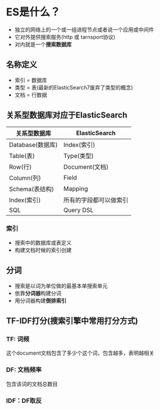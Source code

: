 # ES是什么？

- 独立的网络上的一个或一组进程节点或者说一个应用或中间件
- 它对外提供搜索服务(http 或 tarnsport协议)
- 对内就是一个**搜索数据库**

## 名称定义

- 索引 = 数据库
- 类型 = 表(最新的ElasticSearch7废弃了类型的概念)
- 文档 = 行数据

## 关系型数据库对应于ElasticSearch

|  关系型数据库   | ElasticSearch  |
|  ----  | ----  |
| Database(数据库)  | Index(索引) |
| Table(表)  | Type(类型) |
| Row(行) | Document(文档) |
| Column(列) | Field |
| Schema(表结构) | Mapping |
| Index(索引) | 所有的字段都可以做索引 |
| SQL | Query DSL |

### 索引

- 搜索中的数据库或表定义
- 构建文档时候的索引创建
  
## 分词

- 搜索是以词为单位做的最基本单搜索单元
- 依靠**分词器**构建分词
- 用分词器构建**倒排索引**

## TF-IDF打分(搜索引擎中常用打分方式)

### TF: 词频
这个document文档包含了多少个这个词，包含越多，表明越相关
 
### DF: 文档频率
包含该词的文档总数目

### IDF：DF取反